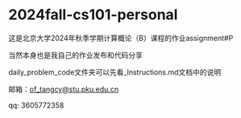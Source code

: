 # 2024fall-cs101-personal
这是北京大学2024年秋季学期计算概论（B）课程的作业assignment#P

当然本身也是我自己的作业发布和代码分享

daily_problem_code文件夹可以先看_Instructions.md文档中的说明


邮箱：of_tangcy@stu.pku.edu.cn

qq: 3605772358
